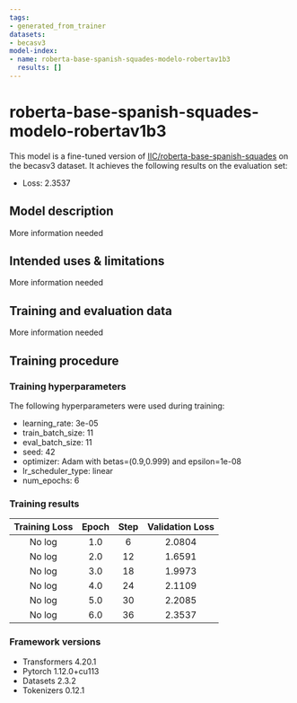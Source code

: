 ```yaml
---
tags:
- generated_from_trainer
datasets:
- becasv3
model-index:
- name: roberta-base-spanish-squades-modelo-robertav1b3
  results: []
---
```


<!-- This model card has been generated automatically according to the information the Trainer had access to. You
should probably proofread and complete it, then remove this comment. -->

# roberta-base-spanish-squades-modelo-robertav1b3

This model is a fine-tuned version of [IIC/roberta-base-spanish-squades](https://huggingface.co/IIC/roberta-base-spanish-squades) on the becasv3 dataset.
It achieves the following results on the evaluation set:
- Loss: 2.3537

## Model description

More information needed

## Intended uses & limitations

More information needed

## Training and evaluation data

More information needed

## Training procedure

### Training hyperparameters

The following hyperparameters were used during training:
- learning_rate: 3e-05
- train_batch_size: 11
- eval_batch_size: 11
- seed: 42
- optimizer: Adam with betas=(0.9,0.999) and epsilon=1e-08
- lr_scheduler_type: linear
- num_epochs: 6

### Training results

| Training Loss | Epoch | Step | Validation Loss |
|:-------------:|:-----:|:----:|:---------------:|
| No log        | 1.0   | 6    | 2.0804          |
| No log        | 2.0   | 12   | 1.6591          |
| No log        | 3.0   | 18   | 1.9973          |
| No log        | 4.0   | 24   | 2.1109          |
| No log        | 5.0   | 30   | 2.2085          |
| No log        | 6.0   | 36   | 2.3537          |


### Framework versions

- Transformers 4.20.1
- Pytorch 1.12.0+cu113
- Datasets 2.3.2
- Tokenizers 0.12.1
